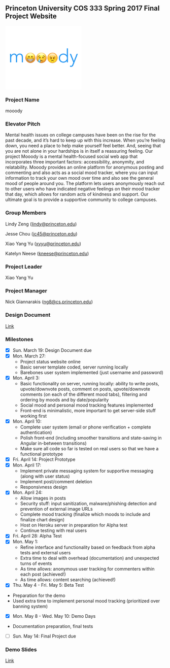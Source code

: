 ## Princeton University COS 333 Spring 2017 Final Project Website

<link rel="icon" href="favicon.ico" type="image/x-icon"/>
<img src="mooody.png" align="center" height="200">

### Project Name
mooody

### Elevator Pitch
Mental health issues on college campuses have been on the rise for the past decade, and it’s hard to keep up with this increase. When you’re feeling down, you need a place to help make yourself feel better. And, seeing that you are not alone in your hardships is in itself a reassuring feeling. Our project Mooody is a mental health-focused social web app that incorporates three important factors: accessibility, anonymity, and relatability. Mooody provides an online platform for anonymous posting and commenting and also acts as a social mood tracker, where you can input information to track your own mood over time and also see the general mood of people around you. The platform lets users anonymously reach out to other users who have indicated negative feelings on their mood tracker that day, which allows for random acts of kindness and support. Our ultimate goal is to provide a supportive community to college campuses.

### Group Members
Lindy Zeng (lindy@princeton.edu)

Jesse Chou (jc45@princeton.edu)

Xiao Yang Yu (xyyu@princeton.edu)

Katelyn Neese (kneese@princeton.edu)

### Project Leader
Xiao Yang Yu

### Project Manager
Nick Giannarakis (ng8@cs.princeton.edu) 

### Design Document
[Link](XiaoYang_Yu.pdf)

### Milestones
- [x] Sun. March 19: Design Document due
- [x] Mon. March 27: 
  - Project status website online
  -	Basic server template coded, server running locally
  -	Barebones user system implemented (just username and password)
- [X] Mon. April 3:
  -	Basic functionality on server, running locally: ability to write posts, upvote/downvote posts, comment on posts, upvote/downvote comments (on each of the different mood tabs), filtering and ordering by moods and by date/popularity
  -	Social mood and personal mood tracking features implemented
  -	Front-end is minimalistic, more important to get server-side stuff working first
- [X] Mon. April 10: 
  -	Complete user system (email or phone verification + complete authentication)
  -	Polish front-end (including smoother transitions and state-saving in Angular in-between transitions)
  -	Make sure all code so far is tested on real users so that we have a functional prototype
- [X]	Fri. April 14: Project Prototype
- [X] Mon. April 17:
  -	Implement private messaging system for supportive messaging (along with user status)
  - Implement post/comment deletion
  - Responsivness design
- [X] Mon. April 24:
  -	Allow images in posts
  - Security stuff: input sanitization, malware/phishing detection and prevention of external image URLs
  - Complete mood tracking (finalize which moods to include and finalize chart design)
  - Host on Heroku server in preparation for Alpha test
  -	Continue testing with real users
- [X]	Fri. April 28: Alpha Test
- [X] Mon. May 1:
  -	Refine interface and functionality based on feedback from alpha tests and external users
  -	Extra time to deal with overhead (documentation) and unexpected turns of events
  - As time allows: anonymous user tracking for commenters within each post (achieved!)
  - As time allows: content searching (achieved!)
- [X]	Thu. May 4 - Fri. May 5: Beta Test
  - Preparation for the demo
  - Used extra time to implement personal mood tracking (prioritized over banning system)
- [X]	Mon. May 8 - Wed. May 10: Demo Days
  - Documentation preparation, final tests
- [ ] Sun. May 14: Final Project due

### Demo Slides
[Link](https://docs.google.com/presentation/d/1HhL0KfuD-CngTM4JcwuQCQw715jZs1_I9zs_b-ZZYkg/edit?usp=sharing)
